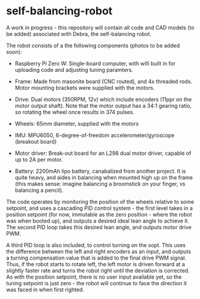 # self-balancing-robot

A work in progress - this repository will contain all code and CAD models (to be added) associated with Debra, the self-balancing robot. 

The robot consists of a the following components (photos to be added soon):

* Raspberry Pi Zero W: Single-board computer, with wifi built in for uploading code and adjusting tuning paramters.

* Frame: Made from masonite board (CNC routed), and 4x threaded rods. Motor mounting brackets were supplied with the motors.

* Drive: Dual motors (350RPM, 12v) which include encoders (11ppr on the motor output shaft). Note that the motor output has a 34:1 gearing ratio, so rotating the wheel once results in 374 pulses.

* Wheels: 65mm diameter, supplied with the motors

* IMU: MPU6050, 6-degree-of-freedom accelerometer/gyroscope (breakout board)

* Motor driver: Break-out board for an L298 dual motor driver, capable of up to 2A per motor.

* Battery: 2200mAh lipo battery, canabalized from another project. It is quite heavy, and aides in balancing when mounted high up on the frame (this makes sense: imagine balancing a broomstick on your finger, vs balancing a pencil).

The code operates by monitoring the position of the wheels relative to some setpoint, and uses a cascading PID control system - the first level takes in a position setpoint (for now, immutable as the zero position - where the robot was when booted up), and outputs a desired ideal lean angle to achieve it. The second PID loop takes this desired lean angle, and outputs motor drive PWM. 

A third PID loop is also included, to control turning on the sopt. This uses the difference between the left and right encoders as an input, and outputs a turning compensation value that is added to the final drive PWM signal. Thus, if the robot starts to rotate left, the left motor is driven forward at a slightly faster rate and turns the robot right until the deviation is corrected. As with the position setpoint, there is no user input available yet, so the tuning setpoint is just zero - the robot will continue to face the direction it was faced in when first righted. 
